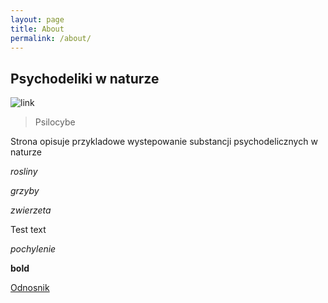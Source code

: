 ```yaml
---
layout: page
title: About
permalink: /about/
---
```

## Psychodeliki w naturze
<!--### O stronie-->

![link](http://www.svims.ca/council/illust/Psilocybe%20pelliculosa%201%20Kit%20Scates%20Barnhart.jpg)

>Psilocybe

Strona opisuje przykladowe wystepowanie substancji psychodelicznych w naturze

*rosliny*

*grzyby*

*zwierzeta*

Test text

*pochylenie*

**bold**

[Odnosnik](http://google.com)
